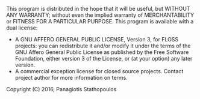 This program is distributed in the hope that it will be useful,
but WITHOUT ANY WARRANTY; without even the implied warranty of
MERCHANTABILITY or FITNESS FOR A PARTICULAR PURPOSE.
This program
is available with a dual license:
* A GNU AFFERO GENERAL PUBLIC LICENSE, Version 3, for FLOSS projects: 
you can redistribute it and/or modify it under the terms of the
GNU Affero General Public License as published by the Free Software
Foundation, either version 3 of the License, or (at your option) any 
later version.
* A commercial exception license for closed source projects.
Contact project author for more information on terms.

Copyright (C) 2016, Panagiotis Stathopoulos

